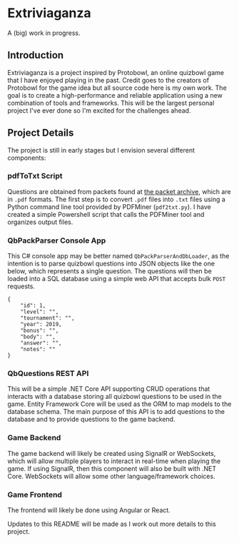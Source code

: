 # Extriviaganza

A (big) work in progress.

## Introduction

Extriviaganza is a project inspired by Protobowl, an online quizbowl game that I have enjoyed playing in the past. Credit goes to the creators of Protobowl for the game idea but all source code here is my own work. The goal is to create a high-performance and reliable application using a new combination of tools and frameworks. This will be the largest personal project I've ever done so I'm excited for the challenges ahead.

## Project Details

The project is still in early stages but I envision several different components:

### pdfToTxt Script

Questions are obtained from packets found at [the packet archive](http://quizbowlpackets.com/), which are in `.pdf` formats. The first step is to convert `.pdf` files into `.txt` files using a Python command line tool provided by PDFMiner (`pdf2txt.py`). I have created a simple Powershell script that calls the PDFMiner tool and organizes output files.

### QbPackParser Console App

This C# console app may be better named `QbPackParserAndDbLoader`, as the intention is to parse quizbowl questions into JSON objects like the one below, which represents a single question. The questions will then be loaded into a SQL database using a simple web API that accepts bulk `POST` requests.

```
{
    "id": 1,
    "level": "",
    "tournament": "",
    "year": 2019,
    "bonus": "",
    "body": "",
    "answer": "",
    "notes": ""
}
```

### QbQuestions REST API

This will be a simple .NET Core API supporting CRUD operations that interacts with a database storing all quizbowl questions to be used in the game. Entity Framework Core will be used as the ORM to map models to the database schema. The main purpose of this API is to add questions to the database and to provide questions to the game backend.

### Game Backend

The game backend will likely be created using SignalR or WebSockets, which will allow multiple players to interact in real-time when playing the game. If using SignalR, then this component will also be built with .NET Core. WebSockets will allow some other language/framework choices.

### Game Frontend

The frontend will likely be done using Angular or React.

Updates to this README will be made as I work out more details to this project.